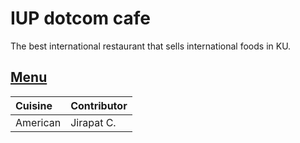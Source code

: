 # IUP dotcom cafe

The best international restaurant that sells international foods in KU.

## [Menu](menu.md)

| Cuisine          | Contributor |
|:-----------------|-------------|
| American         | Jirapat C.  |
